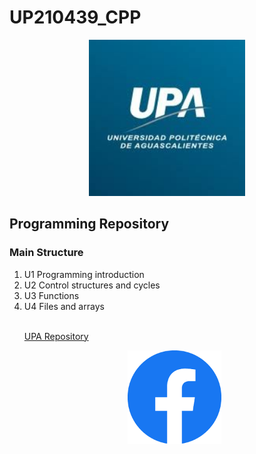 <h1> UP210439_CPP</h1>
<p align="center">
<a href="https://upa.edu.mx/">
<img src="/imagenes/images.jpeg" width="250">
<a/>
<p/>
<h2>Programming Repository</h2>
<h3>Main Structure</h3>
<ol>
<li>U1 Programming introduction</li>
<li>U2 Control structures and cycles</li>
<li>U3 Functions</li>
<li>U4 Files and arrays</li>
<br>
<p>
<a href="https://github.com/UPA-ISC/ProgramacionCpp"> UPA Repository</a>
</p>
<p align="center">
<a href="">
<img src="/imagenes/fc.png" width="150">
<a/>
